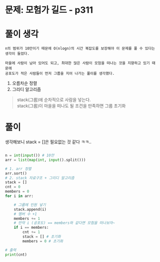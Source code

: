 # 문제: 모험가 길드 - p311

# 풀이 생각

```
n의 범위가 10만이기 때문에 O(nlogn)의 시간 복잡도를 보장해야 이 문제를 풀 수 있다는 생각이 들었다. 

마을에 사람이 남아 있어도 되고, 최대한 많은 사람이 모험을 떠나는 것을 지향하고 있기 때문에
공포도가 적은 사람들이 먼저 그룹을 지어 나가는 풀이를 생각했다.
```
1. 오름차순 정렬  
2. 그리디 알고리즘  
  > stack(그룹)에 순차적으로 사람을 넣는다.  
  > stack(그룹)이 마을을 떠나도 될 조건을 만족하면 그룹 초기화
# 풀이 
생각해보니 stack = []은 필요없는 것 같다 ㅋㅋ..
``` python

n = int(input()) # 10만
arr = list(map(int, input().split()))

# 1. arr 정렬
arr.sort()
# 2. stack 자료구조 + 그리디 알고리즘
stack = []
cnt = 0
members = 0
for i in arr:

    # 그룹에 인원 넣기
    stack.append(i)
    # 멤버 수 +1
    members += 1
    # 만약 i (공포도) == members와 같다면 모험을 떠나보자~
    if i == members:
        cnt += 1
        stack = [] # 초기화
        members = 0 # 초기화

# 출력
print(cnt)

```

